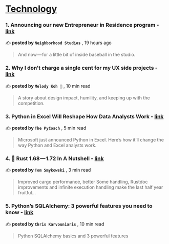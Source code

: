 
<h1><a href=https://medium.com/tag/technology/recommended target="_blank" rel="noopener noreferrer">Technology</a></h1>
<h3>1. Announcing our new Entrepreneur in Residence program - <a href=https://medium.com/@neighborhoodstudios/announcing-our-new-entrepreneur-in-residence-program-1d6b2c827454?source=tag_recommended_feed---------0-84----------technology----------f0d96cf5_e45c_467d_a591_351f32a9bda1------- target="_blank" rel="noopener noreferrer">link</a></h3>

✍️ **posted by `Neighborhood Studios`** <date> , 19 hours ago</date>

<blockquote>And now — for a little bit of inside baseball in the studio.</blockquote>

<h3>2. Why I don’t charge a single cent for my UX side projects - <a href=https://medium.com/prototypr/why-i-dont-charge-a-single-cent-for-my-ux-side-projects-eead62553355?source=tag_recommended_feed---------1-107----------technology----------f0d96cf5_e45c_467d_a591_351f32a9bda1------- target="_blank" rel="noopener noreferrer">link</a></h3>

✍️ **posted by `Melody Koh 🤔`** <date> , 10 min read</date>

<blockquote>A story about design impact, humility, and keeping up with the competition.</blockquote>

<h3>3. Python in Excel Will Reshape How Data Analysts Work - <a href=https://medium.com/artificial-corner/python-in-excel-will-reshape-how-data-analysts-work-5d2f26b99670?source=tag_recommended_feed---------2-85----------technology----------f0d96cf5_e45c_467d_a591_351f32a9bda1------- target="_blank" rel="noopener noreferrer">link</a></h3>

✍️ **posted by `The PyCoach`** <date> , 5 min read</date>

<blockquote>Microsoft just announced Python in Excel. Here’s how it’ll change the way Python and Excel analysts work.</blockquote>

<h3>4. 🥜 Rust 1.68 — 1.72 In A Nutshell - <a href=https://medium.com/@tomaszs2/rust-1-68-1-72-in-a-nutshell-7ef4a5600064?source=tag_recommended_feed---------3-84----------technology----------f0d96cf5_e45c_467d_a591_351f32a9bda1------- target="_blank" rel="noopener noreferrer">link</a></h3>

✍️ **posted by `Tom Smykowski`** <date> , 3 min read</date>

<blockquote>Improved cargo performance, better Some handling, Rustdoc improvements and infinite execution handling make the last half year fruitful…</blockquote>

<h3>5. Python’s SQLAlchemy: 3 powerful features you need to know - <a href=https://medium.com/itnext/pythons-sqlalchemy-3-powerful-features-you-need-to-know-433a8af565ec?source=tag_recommended_feed---------4-107----------technology----------f0d96cf5_e45c_467d_a591_351f32a9bda1------- target="_blank" rel="noopener noreferrer">link</a></h3>

✍️ **posted by `Chris Karvouniaris`** <date> , 10 min read</date>

<blockquote>Python SQLAlchemy basics and 3 powerful features</blockquote>

